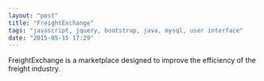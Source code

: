 ```yaml
---
layout: "post"
title: "FreightExchange"
tags: "javascript, jquery, bootstrap, java, mysql, user interface"
date: "2015-05-15 17:29"
---
```


FreightExchange is a marketplace designed to improve the efficiency of the freight industry.
